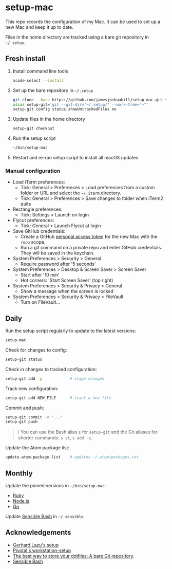 # setup-mac

This repo records the configuration of my Mac. It can be used to set up a new
Mac and keep it up to date.

Files in the home directory are tracked using a bare git repository in `~/.setup`.

## Fresh install

1. Install command line tools
    ```bash
    xcode-select --install
    ```
1. Set up the bare repository in `~/.setup`
    ```bash
    git clone --bare https://github.com/jamesjoshuahill/setup-mac.git ~/.setup/
    alias setup-git='git --git-dir="~/.setup/" --work-tree="~"'
    setup-git config status.showUntrackedFiles no
    ```
1. Update files in the home directory
    ```bash
    setup-git checkout
    ```
1. Run the setup script
    ```bash
    ~/bin/setup-mac
    ```
1. Restart and re-run setup script to install all macOS updates

### Manual configuration

- Load iTerm preferences:
    - Tick: General > Preferences > Load preferences from a custom folder or URL and select the `~/.iterm` directory.
    - Tick: General > Preferences > Save changes to folder when iTerm2 quits
- Rectangle preferences:
    - Tick: Settings > Launch on login
- Flycut preferences:
    - Tick: General > Launch Flycut at login
- Save GitHub credentials:
    - Create a GitHub [personal access token](https://help.github.com/en/articles/creating-a-personal-access-token-for-the-command-line) for the new Mac with the `repo` scope.
    - Run a git command on a private repo and enter GitHub credentials. They will be saved in the keychain.
- System Preferences > Security > General
    - Require password after '5 seconds'
- System Preferences > Desktop & Screen Saver > Screen Saver
    - Start after '10 min'
    - Hot corners: 'Start Screen Saver' (top right)
- System Preferences > Security & Privacy > General
    - Show a message when the screen is locked
- System Preferences > Security & Privacy > FileVault
    - Turn on FileVault...

## Daily

Run the setup script regularly to update to the latest versions:
```bash
setup-mac
```

Check for changes to config:
```bash
setup-git status
```

Check in changes to tracked configuration:
```bash
setup-git add -p            # stage changes
```

Track new configuration:
```bash
setup-git add NEW_FILE      # track a new file
```

Commit and push:
```bash
setup-git commit -m "..."
setup-git push
```

> ℹ️ You can use the Bash alias `s` for `setup-git` and the Git aliases for shorter commands: `s st`, `s add -p`.

Update the Atom package list:
```bash
update-atom-package-list    # updates ~/.atom/packages.txt
```

## Monthly

Update the pinned versions in `~/bin/setup-mac`:
- [Ruby](https://www.ruby-lang.org/en/)
- [Node.js](https://nodejs.org/en/)
- [Go](https://golang.org)

Update [Sensible Bash](https://github.com/mrzool/bash-sensible) in `~/.sensible`.

## Acknowledgements

- [Gerhard Lazu's setup](https://github.com/gerhard/setup)
- [Pivotal's workstation-setup](https://github.com/pivotal/workstation-setup)
- [The best way to store your dotfiles: A bare Git repository](https://www.atlassian.com/git/tutorials/dotfiles).
- [Sensible Bash](https://github.com/mrzool/bash-sensible)
